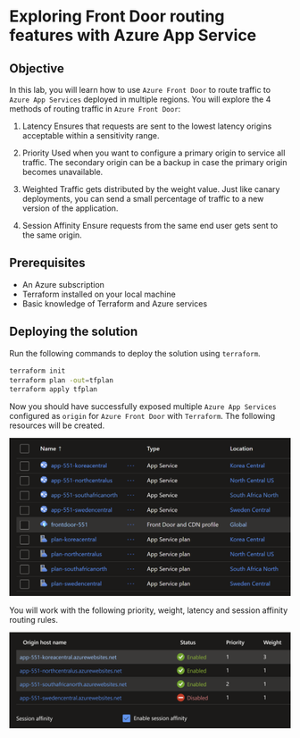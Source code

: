 # Exploring Front Door routing features with Azure App Service

## Objective

In this lab, you will learn how to use `Azure Front Door` to route traffic to `Azure App Services` deployed in multiple regions.
You will explore the 4 methods of routing traffic in `Azure Front Door`:

1. Latency 
Ensures that requests are sent to the lowest latency origins acceptable within a sensitivity range.

2. Priority 
Used when you want to configure a primary origin to service all traffic. The secondary origin can be a backup in case the primary origin becomes unavailable.

3. Weighted 
Traffic gets distributed by the weight value. Just like canary deployments, you can send a small percentage of traffic to a new version of the application.

4. Session Affinity 
Ensure requests from the same end user gets sent to the same origin.

## Prerequisites

- An Azure subscription
- Terraform installed on your local machine
- Basic knowledge of Terraform and Azure services

## Deploying the solution

Run the following commands to deploy the solution using `terraform`.

```sh
terraform init
terraform plan -out=tfplan
terraform apply tfplan
```

Now you should have successfully exposed multiple `Azure App Services` configured as `origin` for `Azure Front Door` with `Terraform`. The following resources will be created.

![](images/resources.png)

You will work with the following priority, weight, latency and session affinity routing rules.

![](images/afd-routing-conf.png)